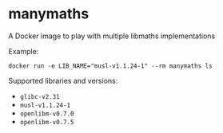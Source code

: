 # manymaths

A Docker image to play with multiple libmaths implementations

Example:
```
docker run -e LIB_NAME="musl-v1.1.24-1" --rm manymaths ls
```

Supported libraries and versions:
* `glibc-v2.31`
* `musl-v1.1.24-1`
* `openlibm-v0.7.0`
* `openlibm-v0.7.5`
